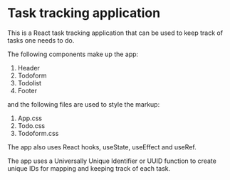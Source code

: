 # Task tracking application

This is a React task tracking application that can be used to keep track of tasks one needs
to do.

The following components make up the app:

1.  Header
2.  Todoform
3.  Todolist
4.  Footer

and the following files are used to style the markup:

1.  App.css
2.  Todo.css
3.  Todoform.css


The app also uses React hooks, useState, useEffect and useRef.

The app uses a Universally Unique Identifier or UUID function to create unique IDs for mapping and
keeping track of each task.  
